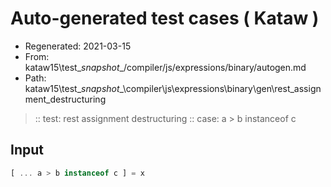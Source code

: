 # Auto-generated test cases ( Kataw )
- Regenerated: 2021-03-15
- From: kataw15\test\__snapshot__/compiler/js/expressions/binary/autogen.md
- Path: kataw15\test\__snapshot__\compiler\js\expressions\binary\gen\rest_assignment_destructuring
> :: test: rest assignment destructuring
> :: case: a > b instanceof c
## Input

`````js
[ ... a > b instanceof c ] = x
`````
